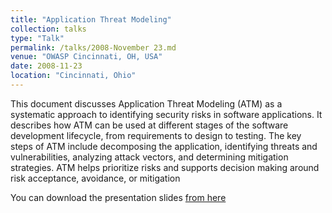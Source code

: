 ```yaml
---
title: "Application Threat Modeling"
collection: talks
type: "Talk"
permalink: /talks/2008-November 23.md
venue: "OWASP Cincinnati, OH, USA"
date: 2008-11-23
location: "Cincinnati, Ohio"
---
```


This document discusses Application Threat Modeling (ATM) as a systematic approach to identifying security risks in software applications. It describes how ATM can be used at different stages of the software development lifecycle, from requirements to design to testing. The key steps of ATM include decomposing the application, identifying threats and vulnerabilities, analyzing attack vectors, and determining mitigation strategies. ATM helps prioritize risks and supports decision making around risk acceptance, avoidance, or mitigation  

You can download the presentation slides [from here](https://www.slideshare.net/slideshow/application-threat-modeling-presentation/781073) 

